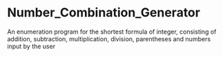 # Number_Combination_Generator
An enumeration program for the shortest formula of integer, consisting of addition, subtraction, multiplication, division, parentheses and numbers input by the user
